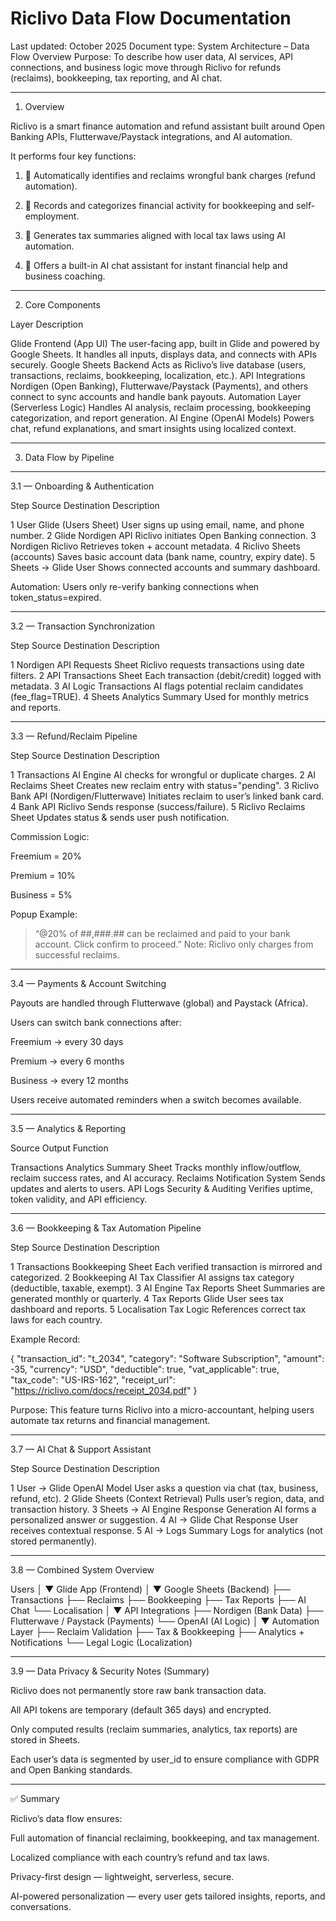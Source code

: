 # Riclivo Data Flow Documentation

Last updated: October 2025
Document type: System Architecture – Data Flow Overview
Purpose: To describe how user data, AI services, API connections, and business logic move through Riclivo for refunds (reclaims), bookkeeping, tax reporting, and AI chat.


---

1. Overview

Riclivo is a smart finance automation and refund assistant built around Open Banking APIs, Flutterwave/Paystack integrations, and AI automation.

It performs four key functions:

1. 🏦 Automatically identifies and reclaims wrongful bank charges (refund automation).


2. 📘 Records and categorizes financial activity for bookkeeping and self-employment.


3. 🧾 Generates tax summaries aligned with local tax laws using AI automation.


4. 🤖 Offers a built-in AI chat assistant for instant financial help and business coaching.




---

2. Core Components

Layer	Description

Glide Frontend (App UI)	The user-facing app, built in Glide and powered by Google Sheets. It handles all inputs, displays data, and connects with APIs securely.
Google Sheets Backend	Acts as Riclivo’s live database (users, transactions, reclaims, bookkeeping, localization, etc.).
API Integrations	Nordigen (Open Banking), Flutterwave/Paystack (Payments), and others connect to sync accounts and handle bank payouts.
Automation Layer (Serverless Logic)	Handles AI analysis, reclaim processing, bookkeeping categorization, and report generation.
AI Engine (OpenAI Models)	Powers chat, refund explanations, and smart insights using localized context.



---

3. Data Flow by Pipeline


---

3.1 — Onboarding & Authentication

Step	Source	Destination	Description

1	User	Glide (Users Sheet)	User signs up using email, name, and phone number.
2	Glide	Nordigen API	Riclivo initiates Open Banking connection.
3	Nordigen	Riclivo	Retrieves token + account metadata.
4	Riclivo	Sheets (accounts)	Saves basic account data (bank name, country, expiry date).
5	Sheets → Glide	User	Shows connected accounts and summary dashboard.


Automation: Users only re-verify banking connections when token_status=expired.


---

3.2 — Transaction Synchronization

Step	Source	Destination	Description

1	Nordigen	API Requests Sheet	Riclivo requests transactions using date filters.
2	API	Transactions Sheet	Each transaction (debit/credit) logged with metadata.
3	AI Logic	Transactions	AI flags potential reclaim candidates (fee_flag=TRUE).
4	Sheets	Analytics Summary	Used for monthly metrics and reports.



---

3.3 — Refund/Reclaim Pipeline

Step	Source	Destination	Description

1	Transactions	AI Engine	AI checks for wrongful or duplicate charges.
2	AI	Reclaims Sheet	Creates new reclaim entry with status="pending".
3	Riclivo	Bank API (Nordigen/Flutterwave)	Initiates reclaim to user’s linked bank card.
4	Bank API	Riclivo	Sends response (success/failure).
5	Riclivo	Reclaims Sheet	Updates status & sends user push notification.


Commission Logic:

Freemium = 20%

Premium = 10%

Business = 5%


Popup Example:

> “@20% of ##,###.## can be reclaimed and paid to your bank account. Click confirm to proceed.”
Note: Riclivo only charges from successful reclaims.




---

3.4 — Payments & Account Switching

Payouts are handled through Flutterwave (global) and Paystack (Africa).

Users can switch bank connections after:

Freemium → every 30 days

Premium → every 6 months

Business → every 12 months


Users receive automated reminders when a switch becomes available.



---

3.5 — Analytics & Reporting

Source	Output	Function

Transactions	Analytics Summary Sheet	Tracks monthly inflow/outflow, reclaim success rates, and AI accuracy.
Reclaims	Notification System	Sends updates and alerts to users.
API Logs	Security & Auditing	Verifies uptime, token validity, and API efficiency.



---

3.6 — Bookkeeping & Tax Automation Pipeline

Step	Source	Destination	Description

1	Transactions	Bookkeeping Sheet	Each verified transaction is mirrored and categorized.
2	Bookkeeping	AI Tax Classifier	AI assigns tax category (deductible, taxable, exempt).
3	AI Engine	Tax Reports Sheet	Summaries are generated monthly or quarterly.
4	Tax Reports	Glide	User sees tax dashboard and reports.
5	Localisation	Tax Logic	References correct tax laws for each country.


Example Record:

{
  "transaction_id": "t_2034",
  "category": "Software Subscription",
  "amount": -35,
  "currency": "USD",
  "deductible": true,
  "vat_applicable": true,
  "tax_code": "US-IRS-162",
  "receipt_url": "https://riclivo.com/docs/receipt_2034.pdf"
}

Purpose:
This feature turns Riclivo into a micro-accountant, helping users automate tax returns and financial management.


---

3.7 — AI Chat & Support Assistant

Step	Source	Destination	Description

1	User → Glide	OpenAI Model	User asks a question via chat (tax, business, refund, etc).
2	Glide	Sheets (Context Retrieval)	Pulls user’s region, data, and transaction history.
3	Sheets → AI Engine	Response Generation	AI forms a personalized answer or suggestion.
4	AI → Glide	Chat Response	User receives contextual response.
5	AI → Logs	Summary	Logs for analytics (not stored permanently).



---

3.8 — Combined System Overview

Users 
   │
   ▼
 Glide App (Frontend)
   │
   ▼
 Google Sheets (Backend)
   ├── Transactions
   ├── Reclaims
   ├── Bookkeeping
   ├── Tax Reports
   ├── AI Chat
   └── Localisation
   │
   ▼
 API Integrations
   ├── Nordigen (Bank Data)
   ├── Flutterwave / Paystack (Payments)
   └── OpenAI (AI Logic)
   │
   ▼
 Automation Layer
   ├── Reclaim Validation
   ├── Tax & Bookkeeping
   ├── Analytics + Notifications
   └── Legal Logic (Localization)


---

3.9 — Data Privacy & Security Notes (Summary)

Riclivo does not permanently store raw bank transaction data.

All API tokens are temporary (default 365 days) and encrypted.

Only computed results (reclaim summaries, analytics, tax reports) are stored in Sheets.

Each user’s data is segmented by user_id to ensure compliance with GDPR and Open Banking standards.



---

✅ Summary

Riclivo’s data flow ensures:

Full automation of financial reclaiming, bookkeeping, and tax management.

Localized compliance with each country’s refund and tax laws.

Privacy-first design — lightweight, serverless, secure.

AI-powered personalization — every user gets tailored insights, reports, and conversations.
